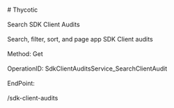<br>#     Thycotic</br>
<br>Search SDK Client Audits</br>
<br>Search, filter, sort, and page app SDK Client audits</br>
<br>Method: Get</br>
<br>OperationID: SdkClientAuditsService_SearchClientAudit</br>
<br>EndPoint:</br>
<br>/sdk-client-audits</br>
